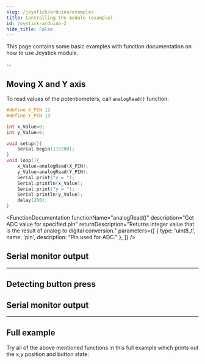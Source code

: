 ```yaml
---
slug: /joystick/arduino/examples 
title: Controlling the module (example)
id: joystick-arduino-2 
hide_title: False
---
```


This page contains some basic examples with function documentation on how to use Joystick module.

--

## Moving X and Y axis
To read values of the potentiometers, call `analogRead()` function.
```cpp
#define X_PIN 12
#define Y_PIN 13

int x_Value=0;
int y_Value=0;

void setup(){
    Serial.begin(115200);
}
void loop(){
    x_Value=analogRead(X_PIN);
    y_Value=analogRead(Y_PIN);
    Serial.print("x = ");
    Serial.println(x_Value);
    Serial.print("y = ");
    Serial.println(y_Value);
    delay(200);
}
```

<FunctionDocumentation
  functionName="analogRead()"
  description="Get ADC value for specified pin"
  returnDescription="Returns integer value that is the result of analog to digital conversion."
  parameters={[
    { type: 'uint8_t', name: 'pin', description: "Pin used for ADC." },
  ]}
/>

## Serial monitor output
---

## Detecting button press

## Serial monitor output

---

## Full example
Try all of the above mentioned functions in this full example which prints out the  x,y position and button state:

```cpp
```